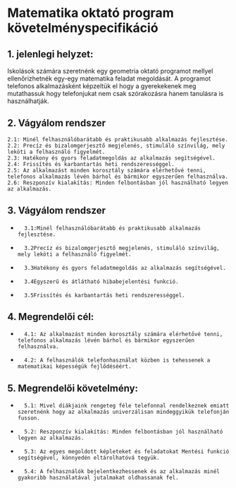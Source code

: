 # Matematika oktató program követelményspecifikáció

## 1. jelenlegi helyzet:
Iskolások számára szeretnénk egy geometria oktató programot mellyel ellenőrizhetnék egy-egy matematika feladat megoldását.
A programot telefonos alkalmazásként képzeltük el hogy a gyerekekenek meg mutathassuk hogy telefonjukat nem csak szórakozásra hanem tanulásra is használhatják.

## 2. Vágyálom rendszer
	2.1: Minél felhasználóbarátabb és praktikusabb alkalmazás fejlesztése.
	2.2: Precíz és bizalomgerjesztő megjelenés, stimuláló színvilág, mely leköti a felhasználó figyelmét.
	2.3: Hatékony és gyors feladatmegoldás az alkalmazás segítségével.
	2.4: Frissítés és karbantartás heti rendszerességgel.
	2.5: Az alkalmazást minden korosztály számára elérhetővé tenni, telefonos alkalmazás lévén bárhol és bármikor egyszerűen felhasználva.	
	2.6: Reszponzív kialakítás: Minden felbontásban jól használható legyen az alkalmazás.

## 3. Vágyálom rendszer
-   	3.1:Minél felhasználóbarátabb és praktikusabb alkalmazás fejlesztése.
-   	3.2Precíz és bizalomgerjesztő megjelenés, stimuláló színvilág, mely leköti a felhasználó figyelmét.
-   	3.3Hatékony és gyors feladatmegoldás az alkalmazás segítségével.
-   	3.4Egyszerű és átlátható hibabejelentési funkció.
-   	3.5Frissítés és karbantartás heti rendszerességgel.

## 4. Megrendelői cél:
-   	4.1: Az alkalmazást minden korosztály számára elérhetővé tenni, telefonos alkalmazás lévén bárhol és bármikor egyszerűen felhasználva.
-   	4.2: A felhasználók telefonhasználat közben is tehessenek a matematikai képességük fejlődéséért.

## 5. Megrendelői követelmény:
-   	5.1: Mivel diákjaink rengeteg féle telefonnal rendelkeznek emiatt szeretnénk hogy az alkalmazás univerzálisan mindeggyikük telefonján fusson.
-   	5.2: Reszponzív kialakítás: Minden felbontásban jól használható legyen az alkalmazás.
-       5.3: Az egyes megoldott képleteket és feladatokat Mentési funkció segítségével, könnyedén eltárolhatóvá tegyük.
-   	5.4: A felhasználók bejelentkezhessenek és az alkalmazás minél gyakoribb használatával jutalmakat oldhassanak fel.
